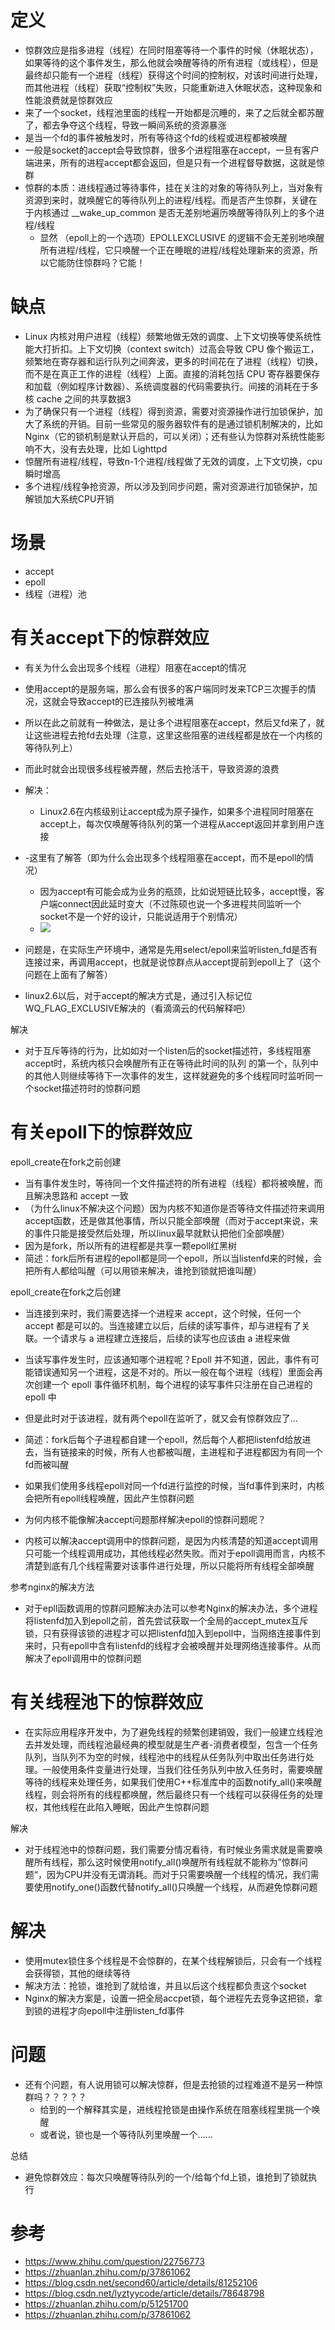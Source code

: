 # 定义

- 惊群效应是指多进程（线程）在同时阻塞等待一个事件的时候（休眠状态），如果等待的这个事件发生，那么他就会唤醒等待的所有进程（或线程），但是最终却只能有一个进程（线程）获得这个时间的控制权，对该时间进行处理，而其他进程（线程）获取“控制权”失败，只能重新进入休眠状态，这种现象和性能浪费就是惊群效应
- 来了一个socket，线程池里面的线程一开始都是沉睡的，来了之后就全都苏醒了，都去争夺这个线程，导致一瞬间系统的资源暴涨
- 是当一个fd的事件被触发时，所有等待这个fd的线程或进程都被唤醒
- 一般是socket的accept会导致惊群，很多个进程阻塞在accept，一旦有客户端进来，所有的进程accept都会返回，但是只有一个进程督导数据，这就是惊群
- 惊群的本质：进线程通过等待事件，挂在关注的对象的等待队列上，当对象有资源到来时，就唤醒它的等待队列上的进程/线程。而是否产生惊群，关键在于内核通过 __wake_up_common 是否无差别地遍历唤醒等待队列上的多个进程/线程
  - 显然 （epoll上的一个选项）EPOLLEXCLUSIVE 的逻辑不会无差别地唤醒所有进程/线程，它只唤醒一个正在睡眠的进程/线程处理新来的资源，所以它能防住惊群吗？它能！





# 缺点

- Linux 内核对用户进程（线程）频繁地做无效的调度、上下文切换等使系统性能大打折扣。上下文切换（context switch）过高会导致 CPU 像个搬运工，频繁地在寄存器和运行队列之间奔波，更多的时间花在了进程（线程）切换，而不是在真正工作的进程（线程）上面。直接的消耗包括 CPU 寄存器要保存和加载（例如程序计数器）、系统调度器的代码需要执行。间接的消耗在于多核 cache 之间的共享数据3
- 为了确保只有一个进程（线程）得到资源，需要对资源操作进行加锁保护，加大了系统的开销。目前一些常见的服务器软件有的是通过锁机制解决的，比如 Nginx（它的锁机制是默认开启的，可以关闭）；还有些认为惊群对系统性能影响不大，没有去处理，比如 Lighttpd
- 惊醒所有进程/线程，导致n-1个进程/线程做了无效的调度，上下文切换，cpu瞬时增高
- 多个进程/线程争抢资源，所以涉及到同步问题，需对资源进行加锁保护，加解锁加大系统CPU开销





# 场景

- accept
- epoll
- 线程（进程）池





# 有关accept下的惊群效应

- 有关为什么会出现多个线程（进程）阻塞在accept的情况
- 使用accept的是服务端，那么会有很多的客户端同时发来TCP三次握手的情况，这就会导致accept的已连接队列被堆满
- 所以在此之前就有一种做法，是让多个进程阻塞在accept，然后又fd来了，就让这些进程去抢fd去处理（注意，这里这些阻塞的进线程都是放在一个内核的等待队列上）
- 而此时就会出现很多线程被弄醒，然后去抢活干，导致资源的浪费
- 解决：
  - Linux2.6在内核级别让accept成为原子操作，如果多个进程同时阻塞在accept上，每次仅唤醒等待队列的第一个进程从accept返回并拿到用户连接
- -这里有了解答（即为什么会出现多个线程阻塞在accept，而不是epoll的情况）
  - 因为accept有可能会成为业务的瓶颈，比如说短链比较多，accept慢，客户端connect因此延时变大（不过陈硕也说一个多进程共同监听一个socket不是一个好的设计，只能说适用于个别情况）
  - ![](惊群效应01.png)



- 问题是，在实际生产环境中，通常是先用select/epoll来监听listen_fd是否有连接过来，再调用accept，也就是说惊群点从accept提前到epoll上了（这个问题在上面有了解答）
- linux2.6以后，对于accept的解决方式是，通过引入标记位WQ_FLAG_EXCLUSIVE解决的（看滴滴云的代码解释吧）



解决

- 对于互斥等待的行为，比如如对一个listen后的socket描述符，多线程阻塞accept时，系统内核只会唤醒所有正在等待此时间的队列 的第一个，队列中的其他人则继续等待下一次事件的发生，这样就避免的多个线程同时监听同一个socket描述符时的惊群问题





# 有关epoll下的惊群效应

epoll_create在fork之前创建

- 当有事件发生时，等待同一个文件描述符的所有进程（线程）都将被唤醒，而且解决思路和 accept 一致
- （为什么linux不解决这个问题）因为内核不知道你是否等待文件描述符来调用accept函数，还是做其他事情，所以只能全部唤醒（而对于accept来说，来的事件只能是接受然后处理，所以linux最早就默认把他们全部唤醒）
- 因为是fork，所以所有的进程都是共享一颗epoll红黑树
- 简述：fork后所有进程的epoll都是同一个epoll，所以当listenfd来的时候，会把所有人都给叫醒（可以用锁来解决，谁抢到锁就把谁叫醒）



epoll_create在fork之后创建

- 当连接到来时，我们需要选择一个进程来 accept，这个时候，任何一个 accept 都是可以的。当连接建立以后，后续的读写事件，却与进程有了关联。一个请求与 a 进程建立连接后，后续的读写也应该由 a 进程来做
- 当读写事件发生时，应该通知哪个进程呢？Epoll 并不知道，因此，事件有可能错误通知另一个进程，这是不对的。所以一般在每个进程（线程）里面会再次创建一个 epoll 事件循环机制，每个进程的读写事件只注册在自己进程的 epoll 中
- 但是此时对于该进程，就有两个epoll在监听了，就又会有惊群效应了...
- 简述：fork后每个子进程都自建一个epoll，然后每个人都把listenfd给放进去，当有链接来的时候，所有人也都被叫醒，主进程和子进程都因为有同一个fd而被叫醒



- 如果我们使用多线程epoll对同一个fd进行监控的时候，当fd事件到来时，内核会把所有epoll线程唤醒，因此产生惊群问题
- 为何内核不能像解决accept问题那样解决epoll的惊群问题呢？
- 内核可以解决accept调用中的惊群问题，是因为内核清楚的知道accept调用只可能一个线程调用成功，其他线程必然失败。而对于epoll调用而言，内核不清楚到底有几个线程需要对该事件进行处理，所以只能将所有线程全部唤醒



参考nginx的解决方法

- 对于epll函数调用的惊群问题解决办法可以参考Nginx的解决办法，多个进程将listenfd加入到epoll之前，首先尝试获取一个全局的accept_mutex互斥锁，只有获得该锁的进程才可以把listenfd加入到epoll中，当网络连接事件到来时，只有epoll中含有listenfd的线程才会被唤醒并处理网络连接事件。从而解决了epoll调用中的惊群问题





# 有关线程池下的惊群效应

- 在实际应用程序开发中，为了避免线程的频繁创建销毁，我们一般建立线程池去并发处理，而线程池最经典的模型就是生产者-消费者模型，包含一个任务队列，当队列不为空的时候，线程池中的线程从任务队列中取出任务进行处理。一般使用条件变量进行处理，当我们往任务队列中放入任务时，需要唤醒等待的线程来处理任务，如果我们使用C++标准库中的函数notify_all()来唤醒线程，则会将所有的线程都唤醒，然后最终只有一个线程可以获得任务的处理权，其他线程在此陷入睡眠，因此产生惊群问题



解决

- 对于线程池中的惊群问题，我们需要分情况看待，有时候业务需求就是需要唤醒所有线程，那么这时候使用notify_all()唤醒所有线程就不能称为”惊群问题“，因为CPU并没有无谓消耗。而对于只需要唤醒一个线程的情况，我们需要使用notify_one()函数代替notify_all()只唤醒一个线程，从而避免惊群问题





# 解决

- 使用mutex锁住多个线程是不会惊群的，在某个线程解锁后，只会有一个线程会获得锁，其他的继续等待
- 解决方法：抢锁，谁抢到了就给谁，并且以后这个线程都负责这个socket
- Nginx的解决方案是，设置一把全局accpet锁，每个进程先去竞争这把锁，拿到锁的进程才向epoll中注册listen_fd事件





# 问题

- 还有个问题，有人说用锁可以解决惊群，但是去抢锁的过程难道不是另一种惊群吗？？？？？
  - 给到的一个解释其实是，进线程抢锁是由操作系统在阻塞线程里挑一个唤醒
  - 或者说，锁也是一个等待队列里唤醒一个......



总结

- 避免惊群效应：每次只唤醒等待队列的一个/给每个fd上锁，谁抢到了锁就执行





# 参考

- https://www.zhihu.com/question/22756773
- https://zhuanlan.zhihu.com/p/37861062
- https://blog.csdn.net/second60/article/details/81252106
- https://blog.csdn.net/lyztyycode/article/details/78648798
- https://zhuanlan.zhihu.com/p/51251700
- https://zhuanlan.zhihu.com/p/37861062